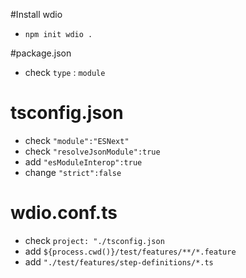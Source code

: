 #Install wdio
- `npm init wdio .`

#package.json
- check `type` :  `module`

# tsconfig.json
- check `"module":"ESNext"`
- check `"resolveJsonModule":true`
- add `"esModuleInterop":true`
- change `"strict":false`


# wdio.conf.ts
- check `project: "./tsconfig.json`
- add `${process.cwd()}/test/features/**/*.feature`
- add `"./test/features/step-definitions/*.ts`
